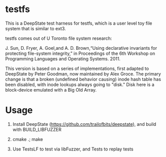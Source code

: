 testfs
======

This is a DeepState test harness for testfs, which is a user level toy file system that is similar to ext3.

testfs comes out of U Toronto file system research:

J. Sun, D. Fryer, A. Goel,and A. D. Brown,“Using declarative invariants for protecting file-system integrity,” in Proceedings of the 6th Workshop on Programming Languages and Operating Systems. 2011.

This version is based on a series of implementations, first adapted to DeepState by Peter Goodman, now maintained by Alex Groce.  The primary change is that a broken (undefined behavior causing) inode hash table has been disabled, with inode lookups always going to "disk."  Disk here is a block-device emulated with a Big Old Array.

Usage
=====

1.  Install DeepState (https://github.com/trailofbits/deepstate), and build with BUILD_LIBFUZZER

2.  cmake .; make

3.  Use TestsLF to test via libFuzzer, and Tests to replay tests
